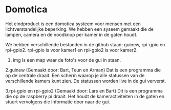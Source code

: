 # Domotica
Het eindproduct is een domotica systeem voor mensen met een lichtverstandelijke beperking. We hebben een syseem gemaakt die
de lampen, camera en de noodknop per kamer in de gaten houdt.

We hebben verschillende bestanden in de github staan: guinew, rpi-gpio en rpi-gpio2. rpi-gpio is voor kamer1 en rpi-gpio2 is voor kamer2.

1. img
Is een map waar de foto's voor de gui in staan.

2.guinew (Gemaakt door: Bart, Teun en Arman)
Dat is een programma die op de centrale draait. Een scherm waarop je alle statussen van de verschillende kamers kunt zien.
De statussen worden live in de gui ververst. 

3.rpi-gpio en rpi-gpio2 (Gemaakt door: Lars en Bart)
Dit is een programma die op de raspberry pi draait. Het houdt de kameractiviteiten in de gaten en stuurt vervolgens die informatie door
naar de gui.
